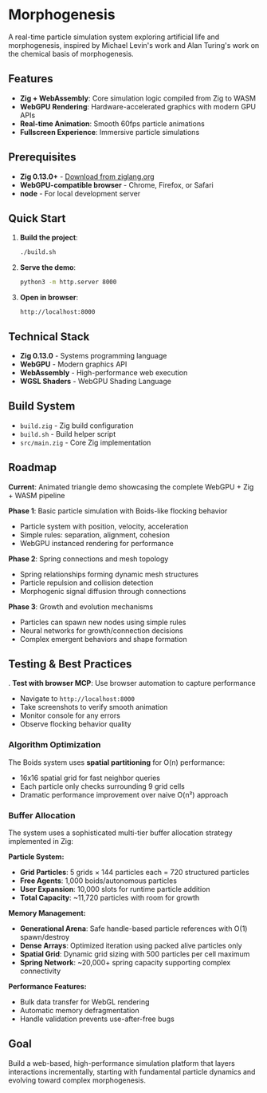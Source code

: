 # Morphogenesis

A real-time particle simulation system exploring artificial life and morphogenesis, inspired by Michael Levin's work and Alan Turing's work on the chemical basis of morphogenesis.

## Features

- **Zig + WebAssembly**: Core simulation logic compiled from Zig to WASM
- **WebGPU Rendering**: Hardware-accelerated graphics with modern GPU APIs
- **Real-time Animation**: Smooth 60fps particle animations
- **Fullscreen Experience**: Immersive particle simulations

## Prerequisites

- **Zig 0.13.0+** - [Download from ziglang.org](https://ziglang.org/download/)
- **WebGPU-compatible browser** - Chrome, Firefox, or Safari
- **node** - For local development server

## Quick Start

1. **Build the project**:
   ```bash
   ./build.sh
   ```

2. **Serve the demo**:
   ```bash
   python3 -m http.server 8000
   ```

3. **Open in browser**:
   ```
   http://localhost:8000
   ```

## Technical Stack

- **Zig 0.13.0** - Systems programming language
- **WebGPU** - Modern graphics API
- **WebAssembly** - High-performance web execution
- **WGSL Shaders** - WebGPU Shading Language

## Build System

- `build.zig` - Zig build configuration
- `build.sh` - Build helper script
- `src/main.zig` - Core Zig implementation

## Roadmap

**Current**: Animated triangle demo showcasing the complete WebGPU + Zig + WASM pipeline

**Phase 1**: Basic particle simulation with Boids-like flocking behavior
- Particle system with position, velocity, acceleration
- Simple rules: separation, alignment, cohesion
- WebGPU instanced rendering for performance

**Phase 2**: Spring connections and mesh topology
- Spring relationships forming dynamic mesh structures
- Particle repulsion and collision detection
- Morphogenic signal diffusion through connections

**Phase 3**: Growth and evolution mechanisms
- Particles can spawn new nodes using simple rules
- Neural networks for growth/connection decisions
- Complex emergent behaviors and shape formation

##  Testing & Best Practices

. **Test with browser MCP**: Use browser automation to capture performance
   - Navigate to `http://localhost:8000` 
   - Take screenshots to verify smooth animation
   - Monitor console for any errors
   - Observe flocking behavior quality



### Algorithm Optimization

The Boids system uses **spatial partitioning** for O(n) performance:
- 16x16 spatial grid for fast neighbor queries
- Each particle only checks surrounding 9 grid cells
- Dramatic performance improvement over naive O(n²) approach

### Buffer Allocation

The system uses a sophisticated multi-tier buffer allocation strategy implemented in Zig:

**Particle System:**
- **Grid Particles**: 5 grids × 144 particles each = 720 structured particles
- **Free Agents**: 1,000 boids/autonomous particles  
- **User Expansion**: 10,000 slots for runtime particle addition
- **Total Capacity**: ~11,720 particles with room for growth

**Memory Management:**
- **Generational Arena**: Safe handle-based particle references with O(1) spawn/destroy
- **Dense Arrays**: Optimized iteration using packed alive particles only
- **Spatial Grid**: Dynamic grid sizing with 500 particles per cell maximum
- **Spring Network**: ~20,000+ spring capacity supporting complex connectivity

**Performance Features:**
- Bulk data transfer for WebGL rendering
- Automatic memory defragmentation
- Handle validation prevents use-after-free bugs

## Goal

Build a web-based, high-performance simulation platform that layers interactions incrementally, starting with fundamental particle dynamics and evolving toward complex morphogenesis.
